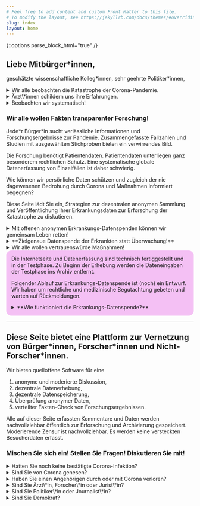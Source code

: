 ```yaml
---
# Feel free to add content and custom Front Matter to this file.
# To modify the layout, see https://jekyllrb.com/docs/themes/#overriding-theme-defaults
slug: index
layout: home
---
```


{::options parse_block_html="true" /}
## Liebe Mitbürger\*innen, 
geschätzte wissenschaftliche Kolleg\*innen, sehr geehrte Politiker\*innen, 

<details><summary markdown="span">Wir alle beobachten die Katastrophe der Corona-Pandemie.</summary>
Die Corona-Krise bestimmt derzeit maßgeblich unser Leben und unsere Überlegungen.
Täglich ändert sich der Wissensstand und der Stand unserer Überlegungen und Einschätzungen.

Die Ereignisse überstürzen sich.
Das erschwert kontrollierte wissenschaftliche Studien, um Mortalität und geeignete medizinische Interventionen zu untersuchen.
Experimente mit randomisierten Doppel-Blind-Versuchsreihen sind und bleiben der goldene Standard zur Untersuchung von Wirkungen und Nebenwirkungen, wie sie beispielsweise für pharmazeutische Zulassungsverfahren benötigt werden.
Doch leider sind kontrollierte wissenschaftliche Studien nicht immer möglich.
Das führt diese Pandemie sehr deutlich vor Augen.
</details>

<details><summary markdown="span">Ärzt\*innen schildern uns ihre Erfahrungen.</summary>
Die Ärzt\*innen in den Intensivstationen müssen täglich Behandlungsentscheidungen treffen.
Kürzlich traten einige Ärzt\*innen in Europa und den USA an die Öffentlichkeit, und berichteten Ihre Erfahrungen mit dem Intubieren bei Covid-19 Erkrankten Patient\*innen:
Sie äußerten sich sehr überrascht, dass selbst bei niedriger Sauerstoffsättigung von ca. 50% viele Ihrer Patient\*innen ohne Intubation die Krankheit überstehen, jedoch die intubierten Patient\*innen zumeist versterben
([New York Times Artikel](https://www.nytimes.com/2020/04/14/nyregion/new-york-coronavirus.html){:target="_blank"},
[New York Times @ YouTube](https://www.youtube.com/watch?v=bp5RMutCNoI){:target="_blank"}).


Ärzt\*innen lernen von den Beobachtungen während ihrer Arbeit und - in einer neuen Pandemie - durch Versuch, Irrtum und Erfolg.
Diese Erfahrungen können randomisierte Studien zur Wirksamkeit der Intubationsbehandlung anregen.
Aber der kontrollierte Forschungsprozess braucht seine Zeit und muss ethisch sorgfältig abgewogen werden (vgl. Drosten).
Heute gibt es diese wissenschaftlichen, randomisierte Studien zum Behandlungserfolg von Interventionen noch nicht.
</details>

<details><summary markdown="span">Beobachten wir systematisch!</summary>
Das Wesen von Katastrophen ist:
wir beobachten ihr Geschehen, aber können es kaum kontrolliert experimentell untersuchen.
Wir sind also auf Beobachtungsdaten angewiesen.

Diese Beobachtungen können systematisch erfasst werden.
Dann können wir Krise und Interventionen evidenzbasiert beurteilen.

Beobachtungsstudien sind Datenerhebungen ohne experimentelle Kontrolle.
Die **Kausale Inferenzstatistik** wurde entwickelt, um ursächliche Effekte auch in Beobachtungsstudien statistisch zu untersuchen, wenn bestimmte Bedingungen erfüllt sind.
</details>



### Wir alle wollen Fakten transparenter Forschung!
Jede\*r Bürger\*in sucht verlässliche Informationen und Forschungsergebnisse zur Pandemie.
Zusammengefasste Fallzahlen und Studien mit ausgewählten Stichproben bieten ein verwirrendes Bild.

Die Forschung benötigt Patientendaten.
Patientendaten unterliegen ganz besonderem rechtlichen Schutz.
Eine systematische globale Datenerfassung von Einzelfällen ist daher schwierig.

Wie können wir persönliche Daten schützen und zugleich der nie dagewesenen Bedrohung durch Corona und Maßnahmen informiert begegnen?

Diese Seite lädt Sie ein, Strategien zur dezentralen anonymen Sammlung und Veröffentlichung Ihrer Erkrankungsdaten zur Erforschung der Katastrophe zu diskutieren.


<details><summary markdown="span">Mit offenen anonymen Erkrankungs-Datenspenden können wir gemeinsam Leben retten!</summary>
Durch den informellen Austausch ihrer Erfahrungen lernen Ärzt\*innen voneinander, Patient\*innen in Intensivstationen bestmöglich zu helfen und ihnen nicht in bester Absicht zu schaden, wenn eine Maßnahme zwar z.B. für Influenza angezeigt sind, aber bei Covid-19 schadet.

Diese Erfahrungen können durch systematische Datenerfassung zusammengeführt werden.
Mit kausaler Inferenzstatistik können mit Beobachtungsdaten evidenzbasiert die effiziente Behandlungsmethoden identifiziert 
und Vorerkrankungsrisiken transparent beforscht werden.
</details>

<details><summary markdown="span">**Zielgenaue Datenspende der Erkrankten statt Überwachung!**</summary>
Wir schlagen eine Alternative zu den Datenspenden des Robert-Koch-Instituts und den Tracking-Apps vor, die technisch auch zur Überwachung von Gesunden verwendet werden können (vgl.
[Coronavirus-Update #30: "Forscher hoffen auf Datenspenden" | NDR Podcast @ youtube](https://www.youtube.com/watch?v=ZbftrKLzaa0&list=PLkKON9te6p3OpxqDskVsxXOmhfW0uPi1H&index=7&t=264s){:target="_blank"}).
Überwachungsdaten zielen auf die Erforschung und Verhinderung der epidemiologischen Ausbreitung - und auf jeden Fall bei einem Zombie-Virus eine gute Maßnahme.

Unser Vorschlag zur Erkrankungs-Datenspende zielt darauf ab, 
1. die medizinische Behandlung zu verbessern, und 
2. die Gefährlichkeit des Virus verlässlich und für spezifische Personengruppen zu erforschen.
So kann demokratisch und evidenzbasiert auf Basis der Erforschung der Erkrankung über Maßnahmen diskutiert werden.
</details>

<details><summary markdown="span">Wir alle wollen vertrauenswürde Maßnahmen!</summary>
Um Leben zu retten, werden derzeit in gewaltigem Umfang Ressourcen mobilisiert und Rechte eingeschränkt.
Extreme Maßnahmen wurden und werden getroffen.
Gigantische Geldmittel werden bewegt.

Diese Maßnahmen sind unter extremen Umständen gerechtfertigt.
Es ist Aufgabe der Forschung diese Umstände zu klären und nachvollziehbar transparent zu kommunizieren.
Sonst gerät die offene Gesellschaft in eine Vertrauenskrise.

Helfen wir uns selbst mit Transparenz durch die Veröffentlichung unserer Erkrankungsdaten!
</details>




<div style="height: 1em; display: block"/>
<div style="border-radius: 1em; background-color: #dd33dd4d; padding: 1em;" markdown="1">
Die Internetseite und Datenerfassung sind technisch fertiggestellt und in der Testphase.
Zu Beginn der Erhebung werden die Dateneingaben der Testphase ins Archiv entfernt.

Folgender Ablauf zur Erkrankungs-Datenspende ist (noch) ein Entwurf.
Wir haben um rechtliche und medizinische Begutachtung gebeten und warten auf Rückmeldungen.

<details><summary markdown="span">**Wie funktioniert die Erkrankungs-Datenspende?**</summary>
1. Anonyme Datenerfassung:
   Ihre Gesundheitsdaten sind sehr privat, und daher ist es entscheidend, Ihre Identität zu schützen.
   Veröffentlichung in dieser Krise besonders wertvoll.
    - Sie können den Datensatz derzeit nicht mehr verändern.
2. Öffentliche Daten für die internationale Öffentlichkeit:
    - Ihr anonymer Datensatz wird im Datenarchiv nach Absendung öffentlich sichtbar.
    - Der aktuellste Datenstand kann von der Wissenschaftsgemeinde beforscht werden. 
3. Prüfung der Datenqualität durch behandelnde Ärzt\*innen und Kliniken.

   Bei der Datenerfassung wird die email der behandelnden Ärzt\*innen erfragt.
   Diese können anhand des Datums von Test, Aufnahme und Entlassung/Tod Ihre Angaben mit Patientenakten abgleichen und auf Korrektheit bestätigen.
4. Die Initiatoren dieses Projekts sind als Forscher\*innen und Datenwissenschaftler unabhängig.
    

Durch freie quelloffene Software und Freigabe aller Daten Keine Interessenkonflikte. 
</details>
</div>

<hr>
<div style="height: 3em; display: block"/>

## Diese Seite bietet eine Plattform zur Vernetzung von Bürger\*innen, Forscher\*innen und Nicht-Forscher\*innen.

Wir bieten quelloffene Software für eine
1. anonyme und moderierte Diskussion,
2. dezentrale Datenerhebung, 
3. dezentrale Datenspeicherung, 
4. Überprüfung anonymer Daten,
5. verteilter Fakten-Check von Forschungsergebnissen.

Alle auf dieser Seite erfassten Kommentare und Daten werden nachvollziehbar öffentlich zur Erforschung und Archivierung gespeichert.
Moderierende Zensur ist nachvollziehbar.
Es werden keine versteckten Besucherdaten erfasst.

### Mischen Sie sich ein!  Stellen Sie Fragen!  Diskutieren Sie mit!

<details><summary markdown="span">Hatten Sie noch keine bestätigte Corona-Infektion?</summary>
- Würden Sie im Erkrankungsfall Daten anonym und öffentlich zur Verfügung stellen?
- Welche Sorgen hätten Sie beim Spenden Ihrer Genesungsdaten?
- Wie könnten wir die Datenerfassung ändern, um auf Ihre Sorgen rücksicht zu nehmen?
<div markdown="0">
	{% include comment_form.html subject="general" %}
</div>
</details>

<details><summary markdown="span">Sind Sie von Corona genesen?</summary>
- Würden Sie gesundheitliche Daten anonym und öffentlich zur Verfügung stellen?
- Welche Sorgen hätten Sie beim Spenden Ihrer Genesungsdaten?
- Wie könnten wir die Datenerfassung ändern, um auf Ihre Sorgen Rücksicht zu nehmen?
<div markdown="0">
	{% include comment_form.html subject="recovered"%}
</div>
</details>

<details><summary markdown="span">Haben Sie einen Angehörigen durch oder mit Corona verloren?</summary>
- Würden Sie sich ein online-Mahnmal der Corona-Opfer (Mit Bild und Nachruf) wünschen?
- Würden Sie Daten des verstorbenen Angehörigen anonym und öffentlich zur Verfügung stellen?
- Welche Sorgen hätten Sie beim Spenden Ihrer Genesungsdaten?
- Wie könnten wir die Datenerfassung ändern, um auf Ihre Sorgen Rücksicht zu nehmen?
<div markdown="0">
	{% include comment_form.html subject="" %}
</div>
</details>

<details><summary markdown="span">Sind Sie Ärzt\*in, Forscher\*in oder Jurist\*in?</summary>
Bitte begutachten und verbessern Sie vorgeschlagenen [Datenerhebungsprozess](2.1_DataCollection).
</details>

<details><summary markdown="span">Sind Sie Politiker\*in oder Journalist\*in?</summary>
- Unter welchen Umständen würden Sie eine Erkrankungs-Datenspende empfehlen?
<div markdown="0">
	{% include comment_form.html %}
</div>
</details>

<details><summary markdown="span">Sind Sie Demokrat?</summary>
Wie tödlich muss eine Infektionskrankheit sein (z.B. im Vergleich mit der Mortalität von Influenza-Viren), 
damit Sie persönlich
- einen gesellschaftlichen Lock-Down befürworten
- eine Tracking-App freiwillig installieren
- gesetzlich verpflichtende Impfungen befürworten
?
<div markdown="0">
  <div id="respond" class="comment__new">
{% include comment_form.html subject="democracy" %}
  </div>
</div>
</details>
